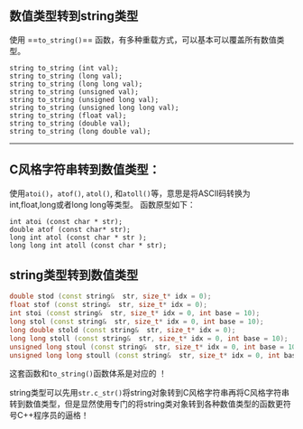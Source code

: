 ## 数值类型转到string类型

使用 ==`to_string()`== 函数，有多种重载方式，可以基本可以覆盖所有数值类型。
```
string to_string (int val);
string to_string (long val);
string to_string (long long val);
string to_string (unsigned val);
string to_string (unsigned long val);
string to_string (unsigned long long val);
string to_string (float val);
string to_string (double val);
string to_string (long double val);
```
---

## C风格字符串转到数值类型：

使用`atoi()`，`atof()`, `atol()`, 和`atoll()`等，意思是将ASCII码转换为int,float,long或者long long等类型。
函数原型如下：
```
int atoi (const char * str);
double atof (const char* str);
long int atol (const char * str );
long long int atoll (const char * str);
```
## string类型转到数值类型

```cpp
double stod (const string&  str, size_t* idx = 0);
float stof (const string&  str, size_t* idx = 0);
int stoi (const string&  str, size_t* idx = 0, int base = 10);
long stol (const string&  str, size_t* idx = 0, int base = 10);
long double stold (const string&  str, size_t* idx = 0);
long long stoll (const string&  str, size_t* idx = 0, int base = 10);
unsigned long stoul (const string&  str, size_t* idx = 0, int base = 10);
unsigned long long stoull (const string&  str, size_t* idx = 0, int base = 10);
```
这套函数和`to_string()`函数体系是对应的 ！

string类型可以先用`str.c_str()`将string对象转到C风格字符串再将C风格字符串转到数值类型，但是显然使用专门的将string类对象转到各种数值类型的函数更符号C++程序员的逼格！